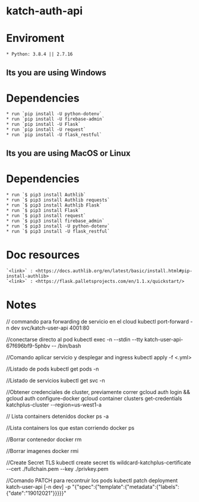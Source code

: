 # katch-auth-api

# Enviroment
    * Python: 3.8.4 || 2.7.16


## Its you are using Windows
# Dependencies
    * run `pip install -U python-dotenv`
    * run `pip install -U firebase-admin`
    * run `pip install -U Flask`
    * run `pip install -U request`
    * run `pip install -U flask_restful`

## Its you are using MacOS or Linux
# Dependencies
    * run `$ pip3 install Authlib`
    * run `$ pip3 install Authlib requests` 
    * run `$ pip3 install Authlib Flask`
    * run `$ pip3 install Flask` 
    * run `$ pip3 install request` 
    * run `$ pip3 install firebase_admin` 
    * run `$ pip3 install -U python-dotenv` 
    * run `$ pip3 install -U flask_restful`

# Doc resources
    `<link>` : <https://docs.authlib.org/en/latest/basic/install.html#pip-install-authlib>
    `<link>` : <https://flask.palletsprojects.com/en/1.1.x/quickstart/>


# Notes
// commando para forwarding de servicio en el cloud
kubectl port-forward -n dev svc/katch-user-api 4001:80

//conectarse directo al pod
kubectl exec -n <namespace> --stdin --tty katch-user-api-67f696bf9-5phbv -- /bin/bash

//Comando aplicar servicio y desplegar and ingress
kubectl apply -f <.yml>

//Listado de pods
kubectl get pods -n <namespace>

//Listado de servicios
kubectl get svc -n <namespace>

//Obtener credenciales de cluster, previamente correr gcloud auth login && gcloud auth configure-docker
gcloud container clusters get-credentials katchplus-cluster --region=us-west1-a

// Lista containers detenidos
docker ps -a

//Lista containers los que estan corriendo
docker ps

//Borrar contenedor
docker rm <nombre>

//Borrar imagenes
docker rmi <nombre>

//Create Secret TLS
kubectl create secret tls wildcard-katchplus-certificate --cert ./fullchain.pem --key ./privkey.pem 

//Comando PATCH para recontruir los pods
kubectl patch deployment katch-user-api [-n dev] -p "{\"spec\":{\"template\":{\"metadata\":{\"labels\":{\"date\":\"19012021\"}}}}}"
